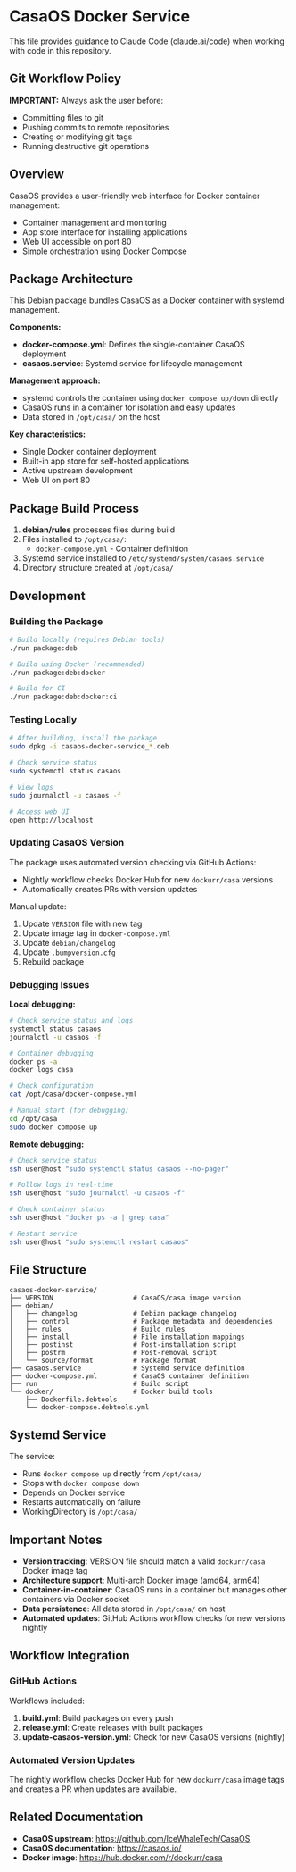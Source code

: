 # CasaOS Docker Service

This file provides guidance to Claude Code (claude.ai/code) when working with code in this repository.

## Git Workflow Policy

**IMPORTANT:** Always ask the user before:
- Committing files to git
- Pushing commits to remote repositories
- Creating or modifying git tags
- Running destructive git operations

## Overview

CasaOS provides a user-friendly web interface for Docker container management:
- Container management and monitoring
- App store interface for installing applications
- Web UI accessible on port 80
- Simple orchestration using Docker Compose

## Package Architecture

This Debian package bundles CasaOS as a Docker container with systemd management.

**Components:**
- **docker-compose.yml**: Defines the single-container CasaOS deployment
- **casaos.service**: Systemd service for lifecycle management

**Management approach:**
- systemd controls the container using `docker compose up/down` directly
- CasaOS runs in a container for isolation and easy updates
- Data stored in `/opt/casa/` on the host

**Key characteristics:**
- Single Docker container deployment
- Built-in app store for self-hosted applications
- Active upstream development
- Web UI on port 80

## Package Build Process

1. **debian/rules** processes files during build
2. Files installed to `/opt/casa/`:
   - `docker-compose.yml` - Container definition
3. Systemd service installed to `/etc/systemd/system/casaos.service`
4. Directory structure created at `/opt/casa/`

## Development

### Building the Package

```bash
# Build locally (requires Debian tools)
./run package:deb

# Build using Docker (recommended)
./run package:deb:docker

# Build for CI
./run package:deb:docker:ci
```

### Testing Locally

```bash
# After building, install the package
sudo dpkg -i casaos-docker-service_*.deb

# Check service status
sudo systemctl status casaos

# View logs
sudo journalctl -u casaos -f

# Access web UI
open http://localhost
```

### Updating CasaOS Version

The package uses automated version checking via GitHub Actions:
- Nightly workflow checks Docker Hub for new `dockurr/casa` versions
- Automatically creates PRs with version updates

Manual update:
1. Update `VERSION` file with new tag
2. Update image tag in `docker-compose.yml`
3. Update `debian/changelog`
4. Update `.bumpversion.cfg`
5. Rebuild package

### Debugging Issues

**Local debugging:**
```bash
# Check service status and logs
systemctl status casaos
journalctl -u casaos -f

# Container debugging
docker ps -a
docker logs casa

# Check configuration
cat /opt/casa/docker-compose.yml

# Manual start (for debugging)
cd /opt/casa
sudo docker compose up
```

**Remote debugging:**
```bash
# Check service status
ssh user@host "sudo systemctl status casaos --no-pager"

# Follow logs in real-time
ssh user@host "sudo journalctl -u casaos -f"

# Check container status
ssh user@host "docker ps -a | grep casa"

# Restart service
ssh user@host "sudo systemctl restart casaos"
```

## File Structure

```
casaos-docker-service/
├── VERSION                    # CasaOS/casa image version
├── debian/
│   ├── changelog              # Debian package changelog
│   ├── control                # Package metadata and dependencies
│   ├── rules                  # Build rules
│   ├── install                # File installation mappings
│   ├── postinst               # Post-installation script
│   ├── postrm                 # Post-removal script
│   └── source/format          # Package format
├── casaos.service             # Systemd service definition
├── docker-compose.yml         # CasaOS container definition
├── run                        # Build script
└── docker/                    # Docker build tools
    ├── Dockerfile.debtools
    └── docker-compose.debtools.yml
```

## Systemd Service

The service:
- Runs `docker compose up` directly from `/opt/casa/`
- Stops with `docker compose down`
- Depends on Docker service
- Restarts automatically on failure
- WorkingDirectory is `/opt/casa/`

## Important Notes

- **Version tracking**: VERSION file should match a valid `dockurr/casa` Docker image tag
- **Architecture support**: Multi-arch Docker image (amd64, arm64)
- **Container-in-container**: CasaOS runs in a container but manages other containers via Docker socket
- **Data persistence**: All data stored in `/opt/casa/` on host
- **Automated updates**: GitHub Actions workflow checks for new versions nightly

## Workflow Integration

### GitHub Actions

Workflows included:
1. **build.yml**: Build packages on every push
2. **release.yml**: Create releases with built packages
3. **update-casaos-version.yml**: Check for new CasaOS versions (nightly)

### Automated Version Updates

The nightly workflow checks Docker Hub for new `dockurr/casa` image tags and creates a PR when updates are available.

## Related Documentation

- **CasaOS upstream**: https://github.com/IceWhaleTech/CasaOS
- **CasaOS documentation**: https://casaos.io/
- **Docker image**: https://hub.docker.com/r/dockurr/casa
